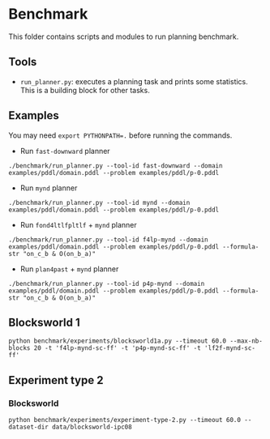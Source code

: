# Benchmark

This folder contains scripts and modules to run planning benchmark.

## Tools

- `run_planner.py`: executes a planning task and prints some statistics. This is a building block for other tasks.

## Examples

You may need `export PYTHONPATH=.` before running the commands.

- Run `fast-downward` planner  

```
./benchmark/run_planner.py --tool-id fast-downward --domain examples/pddl/domain.pddl --problem examples/pddl/p-0.pddl
```

- Run `mynd` planner  

```
./benchmark/run_planner.py --tool-id mynd --domain examples/pddl/domain.pddl --problem examples/pddl/p-0.pddl
```

- Run `fond4ltlfpltlf` + `mynd` planner  

```
./benchmark/run_planner.py --tool-id f4lp-mynd --domain examples/pddl/domain.pddl --problem examples/pddl/p-0.pddl --formula-str "on_c_b & O(on_b_a)"
```

- Run `plan4past` + `mynd` planner  

```
./benchmark/run_planner.py --tool-id p4p-mynd --domain examples/pddl/domain.pddl --problem examples/pddl/p-0.pddl --formula-str "on_c_b & O(on_b_a)"
```

## Blocksworld 1

```
python benchmark/experiments/blocksworld1a.py --timeout 60.0 --max-nb-blocks 20 -t 'f4lp-mynd-sc-ff' -t 'p4p-mynd-sc-ff' -t 'lf2f-mynd-sc-ff'
```


## Experiment type 2

### Blocksworld 

```
python benchmark/experiments/experiment-type-2.py --timeout 60.0 --dataset-dir data/blocksworld-ipc08
```
